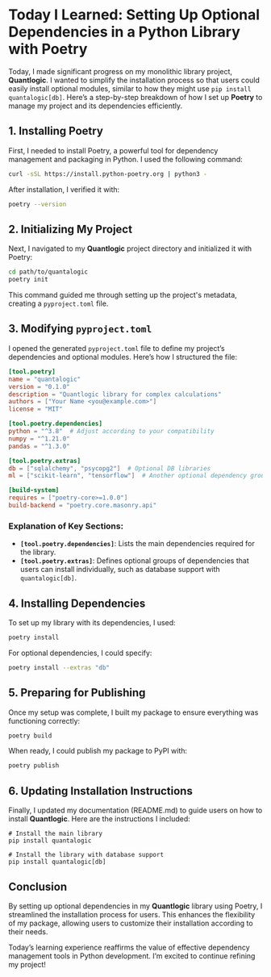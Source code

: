 # Today I Learned: Setting Up Optional Dependencies in a Python Library with Poetry

Today, I made significant progress on my monolithic library project, **Quantlogic**. I wanted to simplify the installation process so that users could easily install optional modules, similar to how they might use `pip install quantalogic[db]`. Here’s a step-by-step breakdown of how I set up **Poetry** to manage my project and its dependencies efficiently.

## 1. Installing Poetry

First, I needed to install Poetry, a powerful tool for dependency management and packaging in Python. I used the following command:

```bash
curl -sSL https://install.python-poetry.org | python3 -
```

After installation, I verified it with:

```bash
poetry --version
```

## 2. Initializing My Project

Next, I navigated to my **Quantlogic** project directory and initialized it with Poetry:

```bash
cd path/to/quantalogic
poetry init
```

This command guided me through setting up the project's metadata, creating a `pyproject.toml` file.

## 3. Modifying `pyproject.toml`

I opened the generated `pyproject.toml` file to define my project’s dependencies and optional modules. Here’s how I structured the file:

```toml
[tool.poetry]
name = "quantalogic"
version = "0.1.0"
description = "Quantlogic library for complex calculations"
authors = ["Your Name <you@example.com>"]
license = "MIT"

[tool.poetry.dependencies]
python = "^3.8"  # Adjust according to your compatibility
numpy = "^1.21.0"
pandas = "^1.3.0"

[tool.poetry.extras]
db = ["sqlalchemy", "psycopg2"]  # Optional DB libraries
ml = ["scikit-learn", "tensorflow"]  # Another optional dependency group

[build-system]
requires = ["poetry-core>=1.0.0"]
build-backend = "poetry.core.masonry.api"
```

### Explanation of Key Sections:
- **`[tool.poetry.dependencies]`**: Lists the main dependencies required for the library.
- **`[tool.poetry.extras]`**: Defines optional groups of dependencies that users can install individually, such as database support with `quantalogic[db]`.

## 4. Installing Dependencies

To set up my library with its dependencies, I used:

```bash
poetry install
```

For optional dependencies, I could specify:

```bash
poetry install --extras "db"
```

## 5. Preparing for Publishing

Once my setup was complete, I built my package to ensure everything was functioning correctly:

```bash
poetry build
```

When ready, I could publish my package to PyPI with:

```bash
poetry publish
```

## 6. Updating Installation Instructions

Finally, I updated my documentation (README.md) to guide users on how to install **Quantlogic**. Here are the instructions I included:

```
# Install the main library
pip install quantalogic

# Install the library with database support
pip install quantalogic[db]
```

## Conclusion

By setting up optional dependencies in my **Quantlogic** library using Poetry, I streamlined the installation process for users. This enhances the flexibility of my package, allowing users to customize their installation according to their needs. 

Today’s learning experience reaffirms the value of effective dependency management tools in Python development. I’m excited to continue refining my project!